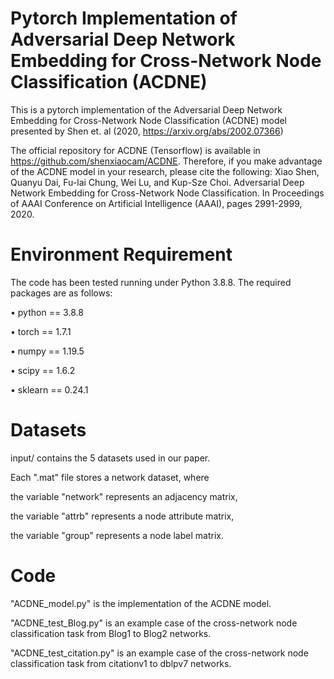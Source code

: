Pytorch Implementation of Adversarial Deep Network Embedding for Cross-Network Node Classification (ACDNE)
====

This is a pytorch implementation of the Adversarial Deep Network Embedding for Cross-Network Node Classification (ACDNE) model presented by Shen et. al (2020, https://arxiv.org/abs/2002.07366)

The official repository for ACDNE (Tensorflow) is available in https://github.com/shenxiaocam/ACDNE. Therefore, if you make advantage of the ACDNE model in your research, please cite the following:
Xiao Shen, Quanyu Dai, Fu-lai Chung, Wei Lu, and Kup-Sze Choi. Adversarial Deep Network Embedding for Cross-Network Node Classification. In Proceedings of AAAI Conference on Artificial Intelligence (AAAI), pages 2991-2999, 2020.


Environment Requirement
===
The code has been tested running under Python 3.8.8. The required packages are as follows:

•	python == 3.8.8

•	torch == 1.7.1

•	numpy == 1.19.5

•	scipy == 1.6.2

•	sklearn == 0.24.1


Datasets
===
input/ contains the 5 datasets used in our paper.

Each ".mat" file stores a network dataset, where

the variable "network" represents an adjacency matrix, 

the variable "attrb" represents a node attribute matrix,

the variable "group" represents a node label matrix. 

Code
===
"ACDNE_model.py" is the implementation of the ACDNE model.

"ACDNE_test_Blog.py" is an example case of the cross-network node classification task from Blog1 to Blog2 networks.

"ACDNE_test_citation.py" is an example case of the cross-network node classification task from citationv1 to dblpv7 networks.

